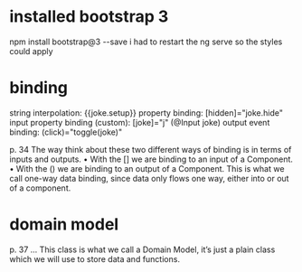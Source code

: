 # installed bootstrap 3
npm install bootstrap@3 --save
i had to restart the ng serve so the styles could apply

# binding
string interpolation: {{joke.setup}} 
property binding: [hidden]="joke.hide"
input property binding (custom): [joke]="j" (@Input joke)
output event binding: (click)="toggle(joke)"

p. 34
The way think about these two different ways of binding is in terms of inputs and outputs.
• With the [] we are binding to an input of a Component.
• With the () we are binding to an output of a Component.
This is what we call one-way data binding, since data only flows one way, either into or out of a component.

# domain model
p. 37 ... This class is what we call a Domain Model, it’s just a plain class which we will use to store data and functions.
